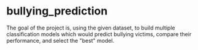 # bullying_prediction
The goal of the project is, using the given dataset, to build multiple classification models which would predict bullying victims, compare their performance, and select the "best" model.
